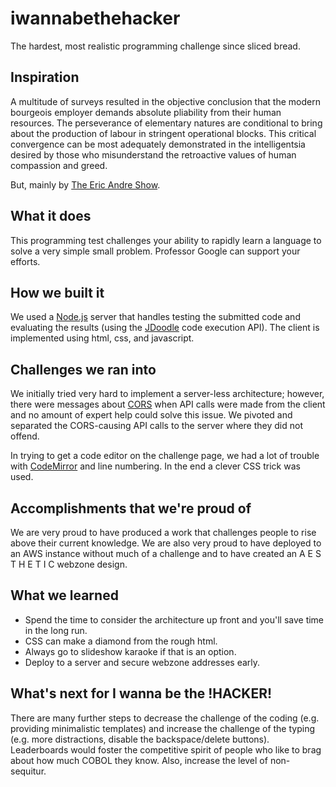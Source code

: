 # iwannabethehacker
The hardest, most realistic programming challenge since sliced bread.

## Inspiration

A multitude of surveys resulted in the objective conclusion that the modern bourgeois employer demands absolute pliability from their human resources. The perseverance of elementary natures are conditional to bring about the production of labour in stringent operational blocks. This critical convergence can be most adequately demonstrated in the intelligentsia desired by those who misunderstand the retroactive values of human compassion and greed.

But, mainly by [The Eric Andre Show](https://www.youtube.com/watch?v=jn-KkqQOres).

## What it does

This programming test challenges your ability to rapidly learn a language to solve a very simple small problem. Professor Google can support your efforts.

## How we built it

We used a [Node.js](https://nodejs.org/en/) server that handles testing the submitted code and evaluating the results (using the [JDoodle](https://www.jdoodle.com/) code execution API). The client is implemented using html, css, and javascript.

## Challenges we ran into

We initially tried very hard to implement a server-less architecture; however, there were messages about [CORS](https://en.wikipedia.org/wiki/Cross-origin_resource_sharing) when API calls were made from the client and no amount of expert help could solve this issue. We pivoted and separated the CORS-causing API calls to the server where they did not offend.

In trying to get a code editor on the challenge page, we had a lot of trouble with [CodeMirror](https://codemirror.net/) and line numbering. In the end a clever CSS trick was used.

## Accomplishments that we're proud of

We are very proud to have produced a work that challenges people to rise above their current knowledge. We are also very proud to have deployed to an AWS instance without much of a challenge and to have created an A E S T H E T I C webzone design.

## What we learned

* Spend the time to consider the architecture up front and you'll save time in the long run.
* CSS can make a diamond from the rough html.
* Always go to slideshow karaoke if that is an option.
* Deploy to a server and secure webzone addresses early.

## What's next for I wanna be the !HACKER!

There are many further steps to decrease the challenge of the coding (e.g. providing minimalistic templates) and increase the challenge of the typing (e.g. more distractions, disable the backspace/delete buttons). Leaderboards would foster the competitive spirit of people who like to brag about how much COBOL they know. Also, increase the level of non-sequitur.
